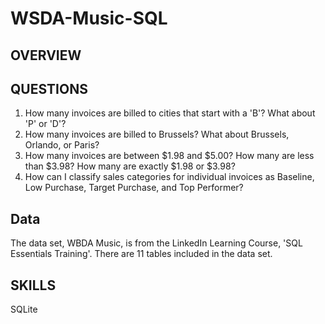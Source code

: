 # WSDA-Music-SQL

## OVERVIEW ##

## QUESTIONS ##
1. How many invoices are billed to cities that start with a 'B'? What about 'P' or 'D'?
2. How many invoices are billed to Brussels? What about Brussels, Orlando, or Paris?
3. How many invoices are between $1.98 and $5.00? How many are less than $3.98? How many are exactly $1.98 or $3.98?
4. How can I classify sales categories for individual invoices as Baseline, Low Purchase, Target Purchase, and Top Performer?

## Data ##
The data set, WBDA Music, is from the LinkedIn Learning Course, 'SQL Essentials Training'. There are 11 tables included in the data set.

## SKILLS ##
SQLite
